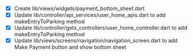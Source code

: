 - [x] Create lib/views/widgets/payment_bottom_sheet.dart
- [x] Update lib/controller/api_services/user_home_apis.dart to add makeEntryToParking method
 - [x] Update lib/controller/getx_controllers/user_home_controller.dart to add makeEntryToParking method
 - [x] Update lib/views/screens/navigation/navigation_screen.dart to add Make Payment button and show bottom sheet
